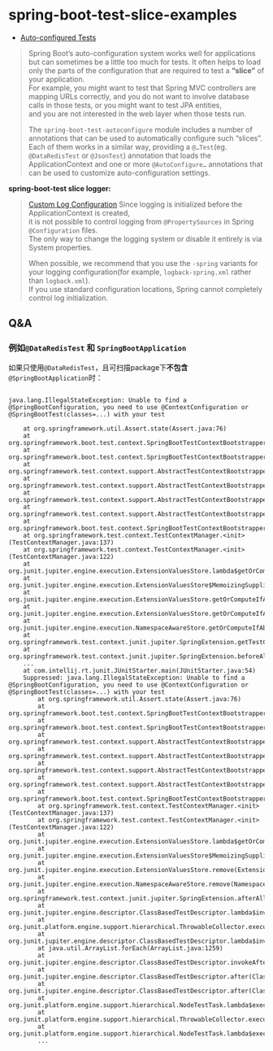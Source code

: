 # spring-boot-test-slice-examples

+ [Auto-configured Tests](https://docs.spring.io/spring-boot/docs/2.2.11.RELEASE/reference/htmlsingle/#boot-features-testing-spring-boot-applications-testing-autoconfigured-tests)

> Spring Boot’s auto-configuration system works well for applications but can sometimes be a little too much for tests.
> It often helps to load only the parts of the configuration that are required to test a **“slice”** of your application.  
> For example, you might want to test that Spring MVC controllers are mapping URLs correctly,
> and you do not want to involve database calls in those tests, or you might want to test JPA entities,  
> and you are not interested in the web layer when those tests run.
>
> The `spring-boot-test-autoconfigure` module includes a number of annotations that can be used to automatically configure such “slices”.  
> Each of them works in a similar way, providing a `@…Test`(eg. `@DataRedisTest` or `@JsonTest`) annotation
> that loads the ApplicationContext and one or more `@AutoConfigure…` annotations that can be used to customize auto-configuration settings.

**spring-boot-test slice logger:**
> [Custom Log Configuration](https://docs.spring.io/spring-boot/docs/2.2.11.RELEASE/reference/htmlsingle/#boot-features-custom-log-configuration)
> Since logging is initialized before the ApplicationContext is created,  
> it is not possible to control logging from `@PropertySources` in Spring `@Configuration` files.  
> The only way to change the logging system or disable it entirely is via System properties.
>
> When possible, we recommend that you use the `-spring` variants for your logging configuration(for example, `logback-spring.xml` rather than `logback.xml`).  
> If you use standard configuration locations, Spring cannot completely control log initialization.

## Q&A
### 例如`@DataRedisTest` 和 `SpringBootApplication`
如果只使用`@DataRedisTest`，且可扫描package下**不包含**`@SpringBootApplication`时：
```TEXT

java.lang.IllegalStateException: Unable to find a @SpringBootConfiguration, you need to use @ContextConfiguration or @SpringBootTest(classes=...) with your test

	at org.springframework.util.Assert.state(Assert.java:76)
	at org.springframework.boot.test.context.SpringBootTestContextBootstrapper.getOrFindConfigurationClasses(SpringBootTestContextBootstrapper.java:235)
	at org.springframework.boot.test.context.SpringBootTestContextBootstrapper.processMergedContextConfiguration(SpringBootTestContextBootstrapper.java:151)
	at org.springframework.test.context.support.AbstractTestContextBootstrapper.buildMergedContextConfiguration(AbstractTestContextBootstrapper.java:395)
	at org.springframework.test.context.support.AbstractTestContextBootstrapper.buildDefaultMergedContextConfiguration(AbstractTestContextBootstrapper.java:312)
	at org.springframework.test.context.support.AbstractTestContextBootstrapper.buildMergedContextConfiguration(AbstractTestContextBootstrapper.java:265)
	at org.springframework.test.context.support.AbstractTestContextBootstrapper.buildTestContext(AbstractTestContextBootstrapper.java:108)
	at org.springframework.boot.test.context.SpringBootTestContextBootstrapper.buildTestContext(SpringBootTestContextBootstrapper.java:101)
	at org.springframework.test.context.TestContextManager.<init>(TestContextManager.java:137)
	at org.springframework.test.context.TestContextManager.<init>(TestContextManager.java:122)
	at org.junit.jupiter.engine.execution.ExtensionValuesStore.lambda$getOrComputeIfAbsent$0(ExtensionValuesStore.java:81)
	at org.junit.jupiter.engine.execution.ExtensionValuesStore$MemoizingSupplier.get(ExtensionValuesStore.java:182)
	at org.junit.jupiter.engine.execution.ExtensionValuesStore.getOrComputeIfAbsent(ExtensionValuesStore.java:84)
	at org.junit.jupiter.engine.execution.ExtensionValuesStore.getOrComputeIfAbsent(ExtensionValuesStore.java:88)
	at org.junit.jupiter.engine.execution.NamespaceAwareStore.getOrComputeIfAbsent(NamespaceAwareStore.java:61)
	at org.springframework.test.context.junit.jupiter.SpringExtension.getTestContextManager(SpringExtension.java:213)
	at org.springframework.test.context.junit.jupiter.SpringExtension.beforeAll(SpringExtension.java:77)
	...
	at com.intellij.rt.junit.JUnitStarter.main(JUnitStarter.java:54)
	Suppressed: java.lang.IllegalStateException: Unable to find a @SpringBootConfiguration, you need to use @ContextConfiguration or @SpringBootTest(classes=...) with your test
		at org.springframework.util.Assert.state(Assert.java:76)
		at org.springframework.boot.test.context.SpringBootTestContextBootstrapper.getOrFindConfigurationClasses(SpringBootTestContextBootstrapper.java:235)
		at org.springframework.boot.test.context.SpringBootTestContextBootstrapper.processMergedContextConfiguration(SpringBootTestContextBootstrapper.java:151)
		at org.springframework.test.context.support.AbstractTestContextBootstrapper.buildMergedContextConfiguration(AbstractTestContextBootstrapper.java:395)
		at org.springframework.test.context.support.AbstractTestContextBootstrapper.buildDefaultMergedContextConfiguration(AbstractTestContextBootstrapper.java:312)
		at org.springframework.test.context.support.AbstractTestContextBootstrapper.buildMergedContextConfiguration(AbstractTestContextBootstrapper.java:265)
		at org.springframework.test.context.support.AbstractTestContextBootstrapper.buildTestContext(AbstractTestContextBootstrapper.java:108)
		at org.springframework.boot.test.context.SpringBootTestContextBootstrapper.buildTestContext(SpringBootTestContextBootstrapper.java:101)
		at org.springframework.test.context.TestContextManager.<init>(TestContextManager.java:137)
		at org.springframework.test.context.TestContextManager.<init>(TestContextManager.java:122)
		at org.junit.jupiter.engine.execution.ExtensionValuesStore.lambda$getOrComputeIfAbsent$0(ExtensionValuesStore.java:81)
		at org.junit.jupiter.engine.execution.ExtensionValuesStore$MemoizingSupplier.get(ExtensionValuesStore.java:182)
		at org.junit.jupiter.engine.execution.ExtensionValuesStore.remove(ExtensionValuesStore.java:98)
		at org.junit.jupiter.engine.execution.NamespaceAwareStore.remove(NamespaceAwareStore.java:73)
		at org.springframework.test.context.junit.jupiter.SpringExtension.afterAll(SpringExtension.java:89)
		at org.junit.jupiter.engine.descriptor.ClassBasedTestDescriptor.lambda$invokeAfterAllCallbacks$13(ClassBasedTestDescriptor.java:421)
		at org.junit.platform.engine.support.hierarchical.ThrowableCollector.execute(ThrowableCollector.java:73)
		at org.junit.jupiter.engine.descriptor.ClassBasedTestDescriptor.lambda$invokeAfterAllCallbacks$14(ClassBasedTestDescriptor.java:421)
		at java.util.ArrayList.forEach(ArrayList.java:1259)
		at org.junit.jupiter.engine.descriptor.ClassBasedTestDescriptor.invokeAfterAllCallbacks(ClassBasedTestDescriptor.java:421)
		at org.junit.jupiter.engine.descriptor.ClassBasedTestDescriptor.after(ClassBasedTestDescriptor.java:213)
		at org.junit.jupiter.engine.descriptor.ClassBasedTestDescriptor.after(ClassBasedTestDescriptor.java:77)
		at org.junit.platform.engine.support.hierarchical.NodeTestTask.lambda$executeRecursively$6(NodeTestTask.java:145)
		at org.junit.platform.engine.support.hierarchical.ThrowableCollector.execute(ThrowableCollector.java:73)
		at org.junit.platform.engine.support.hierarchical.NodeTestTask.lambda$executeRecursively$7(NodeTestTask.java:145)
		...

```